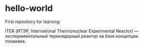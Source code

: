 # hello-world
First repository for learning

ITER (ИТЭР, International Thermonuclear Experimental Reactor) — экспериментальный термоядерный реактор на базе концепции токамака.
